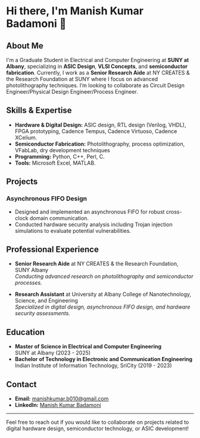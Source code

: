 # Hi there, I'm Manish Kumar Badamoni 👋

## About Me

I'm a Graduate Student in Electrical and Computer Engineering at **SUNY at Albany**, specializing in **ASIC Design**, **VLSI Concepts**, and **semiconductor fabrication**. Currently, I work as a **Senior Research Aide** at NY CREATES & the Research Foundation at SUNY where I focus on advanced photolithography techniques. I’m looking to collaborate as Circuit Design Engineer/Physical Design Engineer/Process Engineer.

## Skills & Expertise

- **Hardware & Digital Design:** ASIC design, RTL design (Verilog, VHDL), FPGA prototyping, Cadence Tempus, Cadence Virtuoso, Cadence XCelium.
- **Semiconductor Fabrication:** Photolithography, process optimization, VFabLab, dry development techniques
- **Programming:** Python, C++, Perl, C.
- **Tools:** Microsoft Excel, MATLAB.

## Projects

### Asynchronous FIFO Design
- Designed and implemented an asynchronous FIFO for robust cross-clock domain communication.
- Conducted hardware security analysis including Trojan injection simulations to evaluate potential vulnerabilities.

## Professional Experience

- **Senior Research Aide** at NY CREATES & the Research Foundation, SUNY Albany  
  *Conducting advanced research on photolithography and semiconductor processes.*

- **Research Assistant** at University at Albany College of Nanotechnology, Science, and Engineering  
  *Specialized in digital design, asynchronous FIFO design, and hardware security assessments.*

## Education

- **Master of Science in Electrical and Computer Engineering**  
  SUNY at Albany (2023 - 2025)
- **Bachelor of Technology in Electronic and Communication Engineering**  
  Indian Institute of Information Technology, SriCity (2019 - 2023)

## Contact

- **Email:** [manishkumar.b010@gmail.com](mailto:manishkumar.b010@gmail.com)
- **LinkedIn:** [Manish Kumar Badamoni](https://www.linkedin.com/in/mbadamoni)

---

Feel free to reach out if you would like to collaborate on projects related to digital hardware design, semiconductor technology, or ASIC development!
